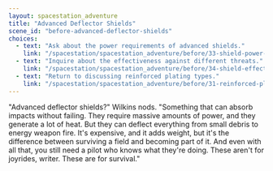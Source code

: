 ```yaml
---
layout: spacestation_adventure
title: "Advanced Deflector Shields"
scene_id: "before-advanced-deflector-shields"
choices:
  - text: "Ask about the power requirements of advanced shields."
    link: "/spacestation/spacestation_adventure/before/33-shield-power-requirements/"
  - text: "Inquire about the effectiveness against different threats."
    link: "/spacestation/spacestation_adventure/before/34-shield-effectiveness/"
  - text: "Return to discussing reinforced plating types."
    link: "/spacestation/spacestation_adventure/before/31-reinforced-plating-types/"
---
```


"Advanced deflector shields?" Wilkins nods. "Something that can absorb impacts without failing. They require massive amounts of power, and they generate a lot of heat. But they can deflect everything from small debris to energy weapon fire. It's expensive, and it adds weight, but it's the difference between surviving a field and becoming part of it. And even with all that, you still need a pilot who knows what they're doing. These aren't for joyrides, writer. These are for survival."
